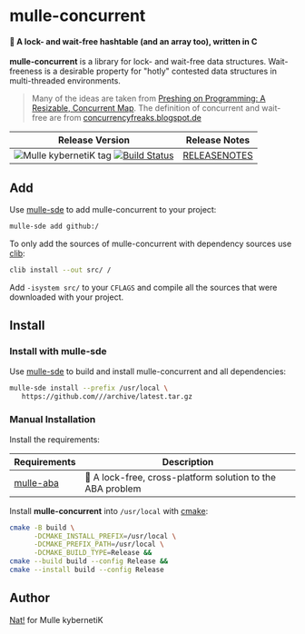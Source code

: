 # mulle-concurrent

#### 📶 A lock- and wait-free hashtable (and an array too), written in C

**mulle-concurrent** is a library for lock- and wait-free data structures.
Wait-freeness is a desirable property for "hotly" contested data structures
in multi-threaded environments.

> Many of the ideas are taken from [Preshing on Programming: A Resizable, Concurrent Map](http://preshing.com/20160222/a-resizable-concurrent-map/).
> The definition of concurrent and wait-free are from [concurrencyfreaks.blogspot.de](http://concurrencyfreaks.blogspot.de/2013/05/lock-free-and-wait-free-definition-and.html)

| Release Version                                       | Release Notes
|-------------------------------------------------------|--------------
| ![Mulle kybernetiK tag](https://img.shields.io/github/tag//mulle-concurrent.svg?branch=release) [![Build Status](https://github.com//mulle-concurrent/workflows/CI/badge.svg?branch=release)](//github.com//mulle-concurrent/actions)| [RELEASENOTES](RELEASENOTES.md) |







## Add

Use [mulle-sde](//github.com/mulle-sde) to add mulle-concurrent to your project:

``` sh
mulle-sde add github:/
```

To only add the sources of mulle-concurrent with dependency
sources use [clib](https://github.com/clibs/clib):


``` sh
clib install --out src/ /
```

Add `-isystem src/` to your `CFLAGS` and compile all the sources that were downloaded with your project.


## Install

### Install with mulle-sde

Use [mulle-sde](//github.com/mulle-sde) to build and install mulle-concurrent and all dependencies:

``` sh
mulle-sde install --prefix /usr/local \
   https://github.com///archive/latest.tar.gz
```

### Manual Installation

Install the requirements:

| Requirements                                 | Description
|----------------------------------------------|-----------------------
| [mulle-aba](https://github.com/mulle-concurrent/mulle-aba)             | 🚮 A lock-free, cross-platform solution to the ABA problem

Install **mulle-concurrent** into `/usr/local` with [cmake](https://cmake.org):

``` sh
cmake -B build \
      -DCMAKE_INSTALL_PREFIX=/usr/local \
      -DCMAKE_PREFIX_PATH=/usr/local \
      -DCMAKE_BUILD_TYPE=Release &&
cmake --build build --config Release &&
cmake --install build --config Release
```

## Author

[Nat!](https://mulle-kybernetik.com/weblog) for Mulle kybernetiK


